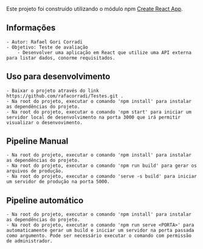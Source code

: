 Este projeto foi construído utilizando o módulo npm [Create React App](https://github.com/facebookincubator/create-react-app).

## Informações
    - Autor: Rafael Gori Corradi
    - Objetivo: Teste de avaliação
        - Desenvolver uma aplicação em React que utilize uma API externa para listar dados, conorme requisitados.

## Uso para desenvolvimento
    - Baixar o projeto através do link https://github.com/rafacorradi/Testes.git .
    - Na root do projeto, executar o comando 'npm install' para instalar as dependências do projeto.
    - Na root do projeto, executar o comando 'npm start' para iniciar um servidor local de desenvolvimento na porta 3000 que irá permitir visualizar o desenvovimento.

## Pipeline Manual
    - Na root do projeto, executar o comando 'npm install' para instalar as dependências do projeto.
    - Na root do projeto, executar o comando 'npm run build' para gerar os arquivos de produção.
    - Na root do projeto, executar o comando 'serve -s build' para iniciar um servidor de produção na porta 5000.

## Pipeline automático
    - Na root do projeto, executar o comando 'npm install' para instalar as dependências do projeto.
    - Na root do projeto, executar o comando 'npm run serve <PORTA>' para automaticamente gerar um build e iniciar um servidor na porta passada como argumento. Pode ser necessário executar o comando com permissão de administrador.
